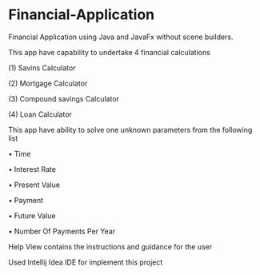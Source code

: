 # Financial-Application

Financial Application using Java and JavaFx without scene builders.

This app have capability to undertake 4 financial calculations

(1) Savins Calculator

(2) Mortgage Calculator

(3) Compound savings Calculator

(4) Loan Calculator

This app have ability to solve one unknown parameters from the following list

• Time

• Interest Rate

• Present Value

• Payment

• Future Value

• Number Of Payments Per Year

Help View contains the instructions and guidance for the user

Used Intellij Idea IDE for implement this project
